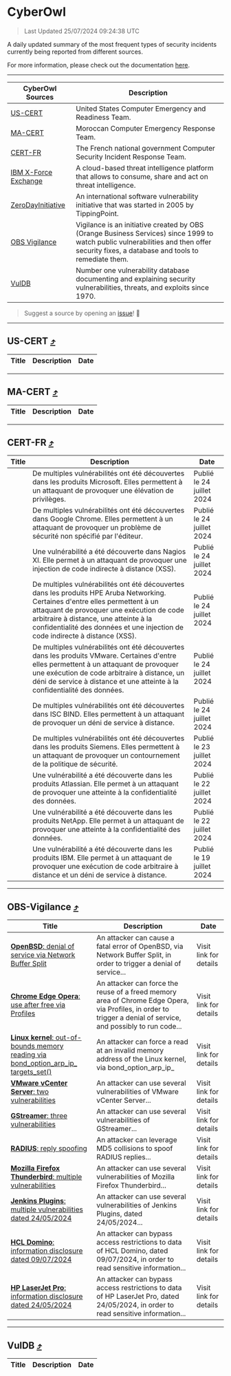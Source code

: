 
 <div id='top'></div>

# CyberOwl

 > Last Updated 25/07/2024 09:24:38 UTC
 
 A daily updated summary of the most frequent types of security incidents currently being reported from different sources.
 
 For more information, please check out the documentation [here](./docs/README.md).
 
 ---
 |CyberOwl Sources|Description|
 |---|---|
 |[US-CERT](#us-cert-arrow_heading_up)|United States Computer Emergency and Readiness Team.|
 |[MA-CERT](#ma-cert-arrow_heading_up)|Moroccan Computer Emergency Response Team.|
 |[CERT-FR](#cert-fr-arrow_heading_up)|The French national government Computer Security Incident Response Team.|
 |[IBM X-Force Exchange](#ibmcloud-arrow_heading_up)|A cloud-based threat intelligence platform that allows to consume, share and act on threat intelligence.|
 |[ZeroDayInitiative](#zerodayinitiative-arrow_heading_up)|An international software vulnerability initiative that was started in 2005 by TippingPoint.|
 |[OBS Vigilance](#obs-vigilance-arrow_heading_up)|Vigilance is an initiative created by OBS (Orange Business Services) since 1999 to watch public vulnerabilities and then offer security fixes, a database and tools to remediate them.|
 |[VulDB](#vuldb-arrow_heading_up)|Number one vulnerability database documenting and explaining security vulnerabilities, threats, and exploits since 1970.|
 
 > Suggest a source by opening an [issue](https://github.com/karimhabush/cyberowl/issues)! :raised_hands:
 ---

## US-CERT [:arrow_heading_up:](#cyberowl)

 |Title|Description|Date|
 |---|---|---|
 
 ---

## MA-CERT [:arrow_heading_up:](#cyberowl)

 |Title|Description|Date|
 |---|---|---|
 
 ---

## CERT-FR [:arrow_heading_up:](#cyberowl)

 |Title|Description|Date|
 |---|---|---|
 |[](https://www.cert.ssi.gouv.fr/avis/CERTFR-2024-AVI-0623/)|De multiples vulnérabilités ont été découvertes dans les produits Microsoft. Elles permettent à un attaquant de provoquer une élévation de privilèges.|Publié le 24 juillet 2024|
 |[](https://www.cert.ssi.gouv.fr/avis/CERTFR-2024-AVI-0622/)|De multiples vulnérabilités ont été découvertes dans Google Chrome. Elles permettent à un attaquant de provoquer un problème de sécurité non spécifié par l'éditeur.|Publié le 24 juillet 2024|
 |[](https://www.cert.ssi.gouv.fr/avis/CERTFR-2024-AVI-0621/)|Une vulnérabilité a été découverte dans Nagios XI. Elle permet à un attaquant de provoquer une injection de code indirecte à distance (XSS).|Publié le 24 juillet 2024|
 |[](https://www.cert.ssi.gouv.fr/avis/CERTFR-2024-AVI-0620/)|De multiples vulnérabilités ont été découvertes dans les produits HPE Aruba Networking. Certaines d'entre elles permettent à un attaquant de provoquer une exécution de code arbitraire à distance, une atteinte à la confidentialité des données et une injection de code indirecte à distance (XSS).|Publié le 24 juillet 2024|
 |[](https://www.cert.ssi.gouv.fr/avis/CERTFR-2024-AVI-0619/)|De multiples vulnérabilités ont été découvertes dans les produits VMware. Certaines d'entre elles permettent à un attaquant de provoquer une exécution de code arbitraire à distance, un déni de service à distance et une atteinte à la confidentialité des données.|Publié le 24 juillet 2024|
 |[](https://www.cert.ssi.gouv.fr/avis/CERTFR-2024-AVI-0618/)|De multiples vulnérabilités ont été découvertes dans ISC BIND. Elles permettent à un attaquant de provoquer un déni de service à distance.|Publié le 24 juillet 2024|
 |[](https://www.cert.ssi.gouv.fr/avis/CERTFR-2024-AVI-0617/)|De multiples vulnérabilités ont été découvertes dans les produits Siemens. Elles permettent à un attaquant de provoquer un contournement de la politique de sécurité.|Publié le 23 juillet 2024|
 |[](https://www.cert.ssi.gouv.fr/avis/CERTFR-2024-AVI-0616/)|Une vulnérabilité a été découverte dans les produits Atlassian. Elle permet à un attaquant de provoquer une atteinte à la confidentialité des données.|Publié le 22 juillet 2024|
 |[](https://www.cert.ssi.gouv.fr/avis/CERTFR-2024-AVI-0615/)|Une vulnérabilité a été découverte dans les produits NetApp. Elle permet à un attaquant de provoquer une atteinte à la confidentialité des données.|Publié le 22 juillet 2024|
 |[](https://www.cert.ssi.gouv.fr/avis/CERTFR-2024-AVI-0614/)|Une vulnérabilité a été découverte dans les produits IBM. Elle permet à un attaquant de provoquer une exécution de code arbitraire à distance et un déni de service à distance.|Publié le 19 juillet 2024|
 
 ---

## OBS-Vigilance [:arrow_heading_up:](#cyberowl)

 |Title|Description|Date|
 |---|---|---|
 |[<a href="https://vigilance.fr/vulnerability/OpenBSD-denial-of-service-via-Network-Buffer-Split-42707" class="noirorange"><b>OpenBSD</b>: denial of service via Network Buffer Split</a>](https://vigilance.fr/vulnerability/OpenBSD-denial-of-service-via-Network-Buffer-Split-42707)|An attacker can cause a fatal error of OpenBSD, via Network Buffer Split, in order to trigger a denial of service...|Visit link for details|
 |[<a href="https://vigilance.fr/vulnerability/Chrome-Edge-Opera-use-after-free-via-Profiles-42706" class="noirorange"><b>Chrome  Edge  Opera</b>: use after free via Profiles</a>](https://vigilance.fr/vulnerability/Chrome-Edge-Opera-use-after-free-via-Profiles-42706)|An attacker can force the reuse of a freed memory area of Chrome  Edge  Opera, via Profiles, in order to trigger a denial of service, and possibly to run code...|Visit link for details|
 |[<a href="https://vigilance.fr/vulnerability/Linux-kernel-out-of-bounds-memory-reading-via-bond-option-arp-ip-targets-set-44697" class="noirorange"><b>Linux kernel</b>: out-of-bounds memory reading via bond_option_arp_ip_<wbr>targets_set()</wbr></a>](https://vigilance.fr/vulnerability/Linux-kernel-out-of-bounds-memory-reading-via-bond-option-arp-ip-targets-set-44697)|An attacker can force a read at an invalid memory address of the Linux kernel, via bond_option_arp_ip_|Visit link for details|
 |[<a href="https://vigilance.fr/vulnerability/VMware-vCenter-Server-two-vulnerabilities-42704" class="noirorange"><b>VMware vCenter Server</b>: two vulnerabilities</a>](https://vigilance.fr/vulnerability/VMware-vCenter-Server-two-vulnerabilities-42704)|An attacker can use several vulnerabilities of VMware vCenter Server...|Visit link for details|
 |[<a href="https://vigilance.fr/vulnerability/GStreamer-three-vulnerabilities-42703" class="noirorange"><b>GStreamer</b>: three vulnerabilities</a>](https://vigilance.fr/vulnerability/GStreamer-three-vulnerabilities-42703)|An attacker can use several vulnerabilities of GStreamer...|Visit link for details|
 |[<a href="https://vigilance.fr/vulnerability/RADIUS-reply-spoofing-44686" class="noirorange"><b>RADIUS</b>: reply spoofing</a>](https://vigilance.fr/vulnerability/RADIUS-reply-spoofing-44686)|An attacker can leverage MD5 collisions to spoof RADIUS replies...|Visit link for details|
 |[<a href="https://vigilance.fr/vulnerability/Mozilla-Firefox-Thunderbird-multiple-vulnerabilities-42695" class="noirorange"><b>Mozilla Firefox  Thunderbird</b>: multiple vulnerabilities</a>](https://vigilance.fr/vulnerability/Mozilla-Firefox-Thunderbird-multiple-vulnerabilities-42695)|An attacker can use several vulnerabilities of Mozilla Firefox  Thunderbird...|Visit link for details|
 |[<a href="https://vigilance.fr/vulnerability/Jenkins-Plugins-multiple-vulnerabilities-dated-24-05-2024-44389" class="noirorange"><b>Jenkins Plugins</b>: multiple vulnerabilities dated 24/05/2024</a>](https://vigilance.fr/vulnerability/Jenkins-Plugins-multiple-vulnerabilities-dated-24-05-2024-44389)|An attacker can use several vulnerabilities of Jenkins Plugins, dated 24/05/2024...|Visit link for details|
 |[<a href="https://vigilance.fr/vulnerability/HCL-Domino-information-disclosure-dated-09-07-2024-44682" class="noirorange"><b>HCL Domino</b>: information disclosure dated 09/07/2024</a>](https://vigilance.fr/vulnerability/HCL-Domino-information-disclosure-dated-09-07-2024-44682)|An attacker can bypass access restrictions to data of HCL Domino, dated 09/07/2024, in order to read sensitive information...|Visit link for details|
 |[<a href="https://vigilance.fr/vulnerability/HP-LaserJet-Pro-information-disclosure-dated-24-05-2024-44386" class="noirorange"><b>HP LaserJet Pro</b>: information disclosure dated 24/05/2024</a>](https://vigilance.fr/vulnerability/HP-LaserJet-Pro-information-disclosure-dated-24-05-2024-44386)|An attacker can bypass access restrictions to data of HP LaserJet Pro, dated 24/05/2024, in order to read sensitive information...|Visit link for details|
 
 ---

## VulDB [:arrow_heading_up:](#cyberowl)

 |Title|Description|Date|
 |---|---|---|
 